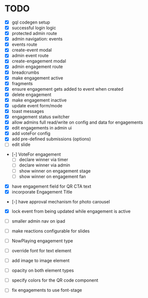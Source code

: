 # TODO

- [x] gql codegen setup
- [x] successful login logic
- [x] protected admin route
- [x] admin navigation: events
- [x] events route
- [x] create-event modal
- [x] admin event route
- [x] create-engagement modal
- [x] admin engagement route
- [x] breadcrumbs
- [x] make engagement active
- [x] fragments
- [x] ensure engagement gets added to event when created
- [x] delete engagement
- [x] make engagement inactive
- [x] update event form/mode
- [x] toast messages
- [x] engagement status switcher
- [x] allow admins full read/write on config and data for engagements
- [x] edit engagements in admin ui
- [x] add voteFor config
- [x] add pre-defined submissions (options)
- [ ] edit slide
- [-] VoteFor engagement
  - [ ] declare winner via timer
  - [ ] declare winner via admin
  - [ ] show winner on engagement stage
  - [ ] show winner on engagement fan
- [x] have engagement field for QR CTA text
- [x] incorporate Engagement Title
- [-] have approval mechanism for photo carousel
- [x] lock event from being updated while engagement is active
- [ ] smaller admin nav on ipad
- [ ] make reactions configurable for slides
- [ ] NowPlaying engagement type

- [ ] override font for text element
- [ ] add image to image element
- [ ] opacity on both element types
- [ ] specify colors for the QR code component
- [ ] fix engagements to use font-stage
